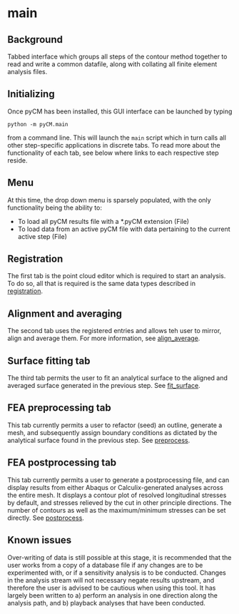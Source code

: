# main

## Background
Tabbed interface which groups all steps of the contour method together to read and write a common datafile, along with collating all finite element analysis files.

## Initializing

Once pyCM has been installed, this GUI interface can be launched by typing
~~~
python -m pyCM.main
~~~
from a command line. This will launch the `main` script which in turn calls all other step-specific applications in discrete tabs. To read more about the functionality of each tab, see below where links to each respective step reside. 

## Menu
At this time, the drop down menu is sparsely populated, with the only functionality being the ability to:

* To load all pyCM results file with a *.pyCM extension (File)
* To load data from an active pyCM file with data pertaining to the current active step (File)

## Registration

The first tab is the point cloud editor which is required to start an analysis. To do so, all that is required is the same data types described in [registration](registrationREADME.md). 

## Alignment and averaging

The second tab uses the registered entries and allows teh user to mirror, align and average them. For more information, see  [align_average](align_averageREADME.md). 


## Surface fitting tab

The third tab permits the user to fit an analytical surface to the aligned and averaged surface generated in the previous step. See [fit_surface](fit_surfaceREADME.md). 

## FEA preprocessing tab

This tab currently permits a user to refactor (seed) an outline, generate a mesh, and subsequently assign boundary conditions as dictated by the analytical surface found in the previous step. See [preprocess](preprocessREADME.md).

## FEA postprocessing tab

This tab currently permits a user to generate a postprocessing file, and can display results from either Abaqus or Calculix-generated analyses across the entire mesh. It displays a contour plot of resolved longitudinal stresses by default, and stresses relieved by the cut in other principle directions. The number of contours as well as the maximum/minimum stresses can be set directly. See [postprocess](postprocessREADME.md).

## Known issues
Over-writing of data is still possible at this stage, it is recommended that the user works from a copy of a database file if any changes are to be experimented with, or if a sensitivity analysis is to be conducted. Changes in the analysis stream will not necessary negate results upstream, and therefore the user is advised to be cautious when using this tool. It has largely been written to a) perform an analysis in one direction along the analysis path, and b) playback analyses that have been conducted.
